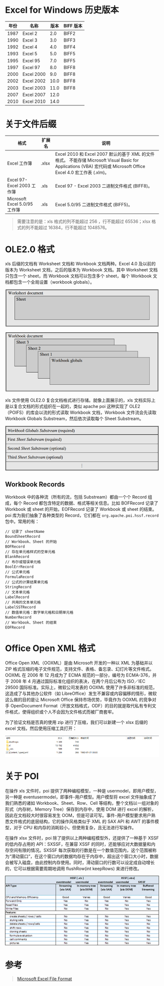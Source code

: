 # Excel for Windows 历史版本
年份 | 名称 | 版本 | BIFF 版本
---|---|---|---
1987 | Excel 2 | 2.0 | BIFF2
1990 | Excel 3 | 3.0 | BIFF3
1992 | Excel 4 | 4.0 | BIFF4
1993 | Excel 5 | 5.0 | BIFF5
1995 | Excel 95 | 7.0 | BIFF5
1997 | Excel 97 | 8.0 | BIFF8
2000 | Excel 2000 | 9.0 | BIFF8
2002 | Excel 2002 | 10.0 | BIFF8
2003 | Excel 2003 | 11.0 | BIFF8
2007 | Excel 2007 | 12.0 | 
2010 | Excel 2010 | 14.0 | 

# 关于文件后缀
格式 | 扩展名 | 说明
---|---|---
Excel 工作簿 | .xlsx | Excel 2010 和 Excel 2007 默认的基于 XML 的文件格式。 不能存储 Microsoft Visual Basic for Applications (VBA) 宏代码或 Microsoft Office Excel 4.0 宏工作表 (.xlm)。
Excel 97- Excel 2003 工作簿 | .xls | Excel 97 - Excel 2003 二进制文件格式 (BIFF8)。
Microsoft Excel 5.0/95 工作簿 | .xls | Excel 5.0/95 二进制文件格式 (BIFF5)。

> 需要注意的是：xls 格式的列不能超过 256 ，行不能超过 65536；xlsx 格式的列不能超过 16384，行不能超过 1048576。

# OLE2.0 格式
xls 后缀的文档有 Worksheet 文档和 Workbook 文档两种。Excel 4.0 及以前的版本为 Worksheet 文档，之后的版本为 Workbook 文档。其中 Worksheet 文档只包含一个 sheet，而 Workbook 文档可以包含多个 sheet，每个 Workbook 文档都包含一个全局设置（workbook globals）。

![worksheet_document](https://github.com/nekolr/poi-examples/blob/master/media/worksheet_document.png)

![workbook_document](https://github.com/nekolr/poi-examples/blob/master/media/workbook_document.png)

xls 文件使用 OLE2.0 复合文档格式进行存储。就像上面展示的，xls 文档实际上是以复合文档的形式组织在一起的，类似 apache poi 这种实现了 OLE2（POIFS）的库会以流的形式读取 Workbook 文档，Workbook 文件流会先读取 Workbook Globals Substream，然后依次读取每个 Sheet Substream。

![workbook_streams](https://github.com/nekolr/poi-examples/blob/master/media/workbook_streams.png)

## Workbook Records
Workbook 中的各种流（所有的流，包括 Substream）都由一个个 Record 组成，每个 Record 都包含特定的数据、格式等相关信息。比如 BOFRecord 记录了 Workbook 或 sheet 的开始，EOFRecord 记录了 Workbook 或 sheet 的结束。poi 库为我们抽象了各种类型的 Record，它们都在 `org.apache.poi.hssf.record` 包中。常用的有：

```
// 记录了 sheetName
BoundSheetRecord
// Workbook、Sheet 的开始
BOFRecord
// 存在单元格样式的空单元格
BlankRecord
// 布尔或错误单元格
BoolErrRecord
// 公式单元格
FormulaRecord
// 公式的计算结果单元格
StringRecord
// 文本单元格
LabelRecord
// 共用的文本单元格
LabelSSTRecord
// 数值单元格：数字单元格和日期单元格
NumberRecord
// Workbook、Sheet 的结束
EOFRecord
```

# Office Open XML 格式
Office Open XML（OOXML）是由 Microsoft 开发的一种以 XML 为基础并以 ZIP 格式压缩的电子文件规范，支持文件、表格、备忘录、幻灯片等文件格式。OOXML 在 2006 年 12 月成为了 ECMA 规范的一部分，编号为 ECMA-376，并于 2008 年 4 月通过国际标准化组织的表决，在两个月后公布为 ISO／IEC 29500 国际标准。实际上，微软公司发表的 OOXML 使用了许多非标准的规范，这造成了与其他办公软件（如 LibreOffice）发生不兼容或内容偏移的情形，微软这么做的目的是让 Microsoft Office 保持市场优势，毕竟作为 OOXML 的竞争对手 OpenDocument Format（开放文档格式，ODF）的目的就是取代私有专利文件格式，使得组织或个人不会因为文件格式而被厂商套牢。

为了验证文档是否真的使用 zip 进行了压缩，我们可以新建一个 xlsx 后缀的 excel 文档，然后使用压缩工具打开：

![zip_decompress](https://github.com/nekolr/poi-examples/blob/master/media/zip_decompress.png)

# 关于 POI
在操作 xls 文件时，poi 提供了两种编程模型，一种是 usermodel，即用户模型，另一种是 eventusermodel，即事件-用户模型。用户模型将 excel 文件抽象成了我们熟悉的诸如 Workbook、Sheet、Row、Cell 等结构，整个文档以一组对象的形式（内存树，Memory Tree）保存到内存中，使用 DOM 进行 excel 的解析，因此在文档较大时很容易发生 OOM，但是可读可写。事件-用户模型要求用户熟悉文件格式的底层结构，它的操作风格类似于 XML 的 SAX API 和 AWT 的事件模型，对于 CPU 和内存的消耗较小，但使用复杂，且无法进行写操作。

在操作 xlsx 文件时，poi 除了提供以上两种编程模型外，还提供了一种基于 XSSF 的低内存占用的 API：SXSSF，在兼容 XSSF 的同时，还能够应对大数据量和内存空间有限的情况。SXSSF 每次获取的行数是在一个数值范围内，这个范围被称为“滑动窗口”，在这个窗口内的数据均存在于内存中，超出这个窗口大小时，数据会被写入磁盘，由此控制内存使用。同时，滑动窗口的行数可以设定成自动增长的，它可以根据需要周期地调用 flushRow(int keepRows) 来进行修改。

![poi 编程模型](https://github.com/nekolr/poi-examples/blob/master/media/poi_features.png)

# 参考
> [Microsoft Excel File Format](https://www.openoffice.org/sc/excelfileformat.pdf)